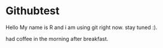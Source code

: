 # Githubtest

Hello My name is R and i am using git right now. stay tuned
:).

had coffee in the morning after breakfast.
